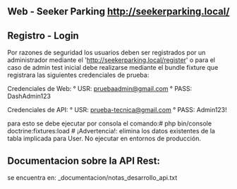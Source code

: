 ## Web - Seeker Parking http://seekerparking.local/
## Registro - Login
Por razones de seguridad los usuarios deben ser registrados por un administrador mediante el 'http://seekerparking.local/register' o para el caso de admin test inicial 
debe realizarse mediante el bundle fixture que registrara las siguientes credenciales de prueba:
    
  Credenciales de Web:
    ° USR: pruebaadmin@gmail.com
    ° PASS: DashAdmin123

  Credenciales de API:
      ° USR: prueba-tecnica@gmail.com
      ° PASS: Admin123!
      
para esto se debe ejecutar por consola el comando:# php bin/console doctrine:fixtures:load # ¡Advertencia!: elimina los datos existentes de la tabla implicada para User. No ejecutar en entornos de producción.

## Documentacion sobre la API Rest:
se encuentra en: _documentacion/notas_desarrollo_api.txt
